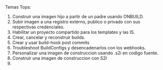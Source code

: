Temas Tops:

1. Construir una imagen hijo a partir de un padre usando ONBUILD.
2. Subir imagen a una registro externo, publico o privado con sus respectivas credenciales.
3. Habilitar un proyecto compartido para los templates y las IS.
4. Crear, cancelar y reconstruir builds.
5. Crear y usar build-hook post commits
6. Troubleshoot BuildConfigs y desencadenarlos con los webhooks.
7. Personalizar una imagen de construccion usando .s2i en codigo fuente.
8. Construir una imagen de construccion con S2I
9. 
